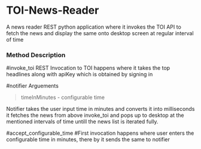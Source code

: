# TOI-News-Reader
A news reader REST python application where it invokes the TOI API to fetch the news and display the same onto desktop screen at regular interval of time


<h3>Method Description</h3> 

#invoke_toi
REST Invocation to TOI happens where it takes the top headlines along with apiKey which is obtained by signing in


#notifier
Arguements
> timeInMinutes - configurable time 

Notifier takes the user input time in minutes and converts it into milliseconds
it fetches the news from above invoke_toi and pops up to desktop at the mentioned intervals of time untill the news list is iterated fully.


#accept_configurable_time
#First invocation happens where user enters the configurable time in minutes, there by it sends the same to notifier

